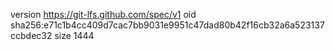 version https://git-lfs.github.com/spec/v1
oid sha256:e71c1b4cc409d7cac7bb9031e9951c47dad80b42f16cb32a6a523137ccbdec32
size 1444
